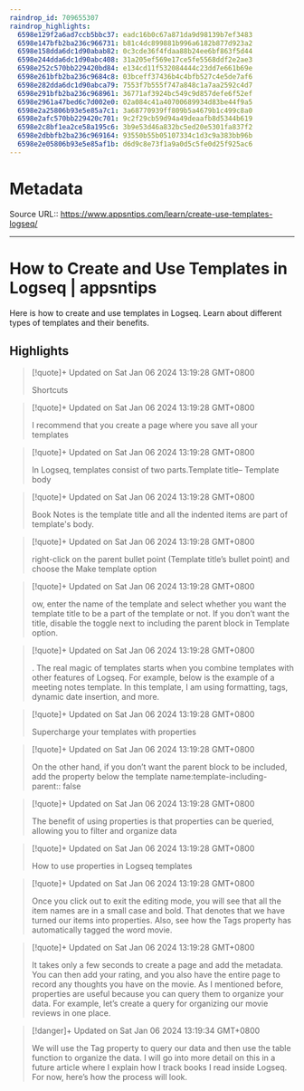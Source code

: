 ```yaml
---
raindrop_id: 709655307
raindrop_highlights:
  6598e129f2a6ad7ccb5bbc37: eadc16b0c67a871da9d98139b7ef3483
  6598e147bfb2ba236c966731: b81c4dc899881b996a6182b877d923a2
  6598e158dda6dc1d90abab82: 0c3cde36f4fdaa88b24ee6bf863f5d44
  6598e244dda6dc1d90abc408: 31a205ef569e17ce5fe5568ddf2e2ae3
  6598e252c570bb229420bd84: e134cd11f532084444c23dd7e661b69e
  6598e261bfb2ba236c9684c8: 03bceff37436b4c4bfb527c4e5de7af6
  6598e282dda6dc1d90abca79: 7553f7b555f747a848c1a7aa2592c4d7
  6598e291bfb2ba236c968961: 36771af3924bc549c9d857defe6f52ef
  6598e2961a47bed6c7d002e0: 02a084c41a40700689934d83be44f9a5
  6598e2a25806b93e5e85a7c1: 3a68770939ff809b5a4679b1c499c8a0
  6598e2afc570bb229420c701: 9c2f29cb59d94a49deaafb8d5344b619
  6598e2c8bf1ea2ce58a195c6: 3b9e53d46a832bc5ed20e5301fa837f2
  6598e2dbbfb2ba236c969164: 93550b55b05107334c1d3c9a383bb96b
  6598e2e05806b93e5e85af1b: d6d9c8e73f1a9a0d5c5fe0d25f925ac6
---
```


# Metadata
Source URL:: https://www.appsntips.com/learn/create-use-templates-logseq/


---
# How to Create and Use Templates in Logseq | appsntips

Here is how to create and use templates in Logseq. Learn about different types of templates and their benefits.

## Highlights

> [!quote]+ Updated on Sat Jan 06 2024 13:19:28 GMT+0800
>
> Shortcuts

> [!quote]+ Updated on Sat Jan 06 2024 13:19:28 GMT+0800
>
> I recommend that you create a page where you save all your templates

> [!quote]+ Updated on Sat Jan 06 2024 13:19:28 GMT+0800
>
> In Logseq, templates consist of two parts.Template title– Template body

> [!quote]+ Updated on Sat Jan 06 2024 13:19:28 GMT+0800
>
> Book Notes is the template title and all the indented items are part of template&#39;s body.

> [!quote]+ Updated on Sat Jan 06 2024 13:19:28 GMT+0800
>
> right-click on the parent bullet point (Template title’s bullet point) and choose the Make template option

> [!quote]+ Updated on Sat Jan 06 2024 13:19:28 GMT+0800
>
> ow, enter the name of the template and select whether you want the template title to be a part of the template or not. If you don’t want the title, disable the toggle next to including the parent block in Template option.

> [!quote]+ Updated on Sat Jan 06 2024 13:19:28 GMT+0800
>
> . The real magic of templates starts when you combine templates with other features of Logseq. For example, below is the example of a meeting notes template. In this template, I am using formatting, tags, dynamic date insertion, and more.

> [!quote]+ Updated on Sat Jan 06 2024 13:19:28 GMT+0800
>
> Supercharge your templates with properties

> [!quote]+ Updated on Sat Jan 06 2024 13:19:28 GMT+0800
>
> On the other hand, if you don’t want the parent block to be included, add the property below the template name:template-including-parent:: false

> [!quote]+ Updated on Sat Jan 06 2024 13:19:28 GMT+0800
>
> The benefit of using properties is that properties can be queried, allowing you to filter and organize data

> [!quote]+ Updated on Sat Jan 06 2024 13:19:28 GMT+0800
>
> How to use properties in Logseq templates

> [!quote]+ Updated on Sat Jan 06 2024 13:19:28 GMT+0800
>
> Once you click out to exit the editing mode, you will see that all the item names are in a small case and bold. That denotes that we have turned our items into properties. Also, see how the Tags property has automatically tagged the word movie.

> [!quote]+ Updated on Sat Jan 06 2024 13:19:28 GMT+0800
>
> It takes only a few seconds to create a page and add the metadata. You can then add your rating, and you also have the entire page to record any thoughts you have on the movie. As I mentioned before, properties are useful because you can query them to organize your data. For example, let’s create a query for organizing our movie reviews in one place.

> [!danger]+ Updated on Sat Jan 06 2024 13:19:34 GMT+0800
>
> We will use the Tag property to query our data and then use the table function to organize the data. I will go into more detail on this in a future article where I explain how I track books I read inside Logseq. For now, here’s how the process will look.
